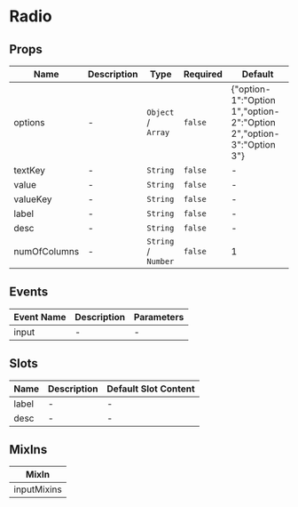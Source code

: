 # Radio

## Props

<!-- @vuese:Radio:props:start -->
|Name|Description|Type|Required|Default|
|---|---|---|---|---|
|options|-|`Object` /  `Array`|`false`|{"option-1":"Option 1","option-2":"Option 2","option-3":"Option 3"}|
|textKey|-|`String`|`false`|-|
|value|-|`String`|`false`|-|
|valueKey|-|`String`|`false`|-|
|label|-|`String`|`false`|-|
|desc|-|`String`|`false`|-|
|numOfColumns|-|`String` /  `Number`|`false`|1|

<!-- @vuese:Radio:props:end -->


## Events

<!-- @vuese:Radio:events:start -->
|Event Name|Description|Parameters|
|---|---|---|
|input|-|-|

<!-- @vuese:Radio:events:end -->


## Slots

<!-- @vuese:Radio:slots:start -->
|Name|Description|Default Slot Content|
|---|---|---|
|label|-|-|
|desc|-|-|

<!-- @vuese:Radio:slots:end -->


## MixIns

<!-- @vuese:Radio:mixIns:start -->
|MixIn|
|---|
|inputMixins|

<!-- @vuese:Radio:mixIns:end -->


